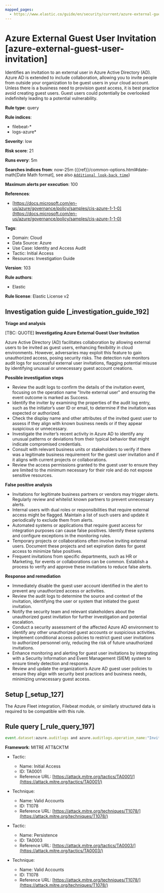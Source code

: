 ```yaml
---
mapped_pages:
  - https://www.elastic.co/guide/en/security/current/azure-external-guest-user-invitation.html
---
```


# Azure External Guest User Invitation [azure-external-guest-user-invitation]

Identifies an invitation to an external user in Azure Active Directory (AD). Azure AD is extended to include collaboration, allowing you to invite people from outside your organization to be guest users in your cloud account. Unless there is a business need to provision guest access, it is best practice avoid creating guest users. Guest users could potentially be overlooked indefinitely leading to a potential vulnerability.

**Rule type**: query

**Rule indices**:

* filebeat-*
* logs-azure*

**Severity**: low

**Risk score**: 21

**Runs every**: 5m

**Searches indices from**: now-25m ({{ref}}/common-options.html#date-math[Date Math format], see also [`Additional look-back time`](docs-content://solutions/security/detect-and-alert/create-detection-rule.md#rule-schedule))

**Maximum alerts per execution**: 100

**References**:

* [https://docs.microsoft.com/en-us/azure/governance/policy/samples/cis-azure-1-1-0](https://docs.microsoft.com/en-us/azure/governance/policy/samples/cis-azure-1-1-0)

**Tags**:

* Domain: Cloud
* Data Source: Azure
* Use Case: Identity and Access Audit
* Tactic: Initial Access
* Resources: Investigation Guide

**Version**: 103

**Rule authors**:

* Elastic

**Rule license**: Elastic License v2

## Investigation guide [_investigation_guide_192]

**Triage and analysis**

[TBC: QUOTE]
**Investigating Azure External Guest User Invitation**

Azure Active Directory (AD) facilitates collaboration by allowing external users to be invited as guest users, enhancing flexibility in cloud environments. However, adversaries may exploit this feature to gain unauthorized access, posing security risks. The detection rule monitors audit logs for successful external user invitations, flagging potential misuse by identifying unusual or unnecessary guest account creations.

**Possible investigation steps**

* Review the audit logs to confirm the details of the invitation event, focusing on the operation name "Invite external user" and ensuring the event outcome is marked as Success.
* Identify the inviter by examining the properties of the audit log entry, such as the initiator’s user ID or email, to determine if the invitation was expected or authorized.
* Check the display name and other attributes of the invited guest user to assess if they align with known business needs or if they appear suspicious or unnecessary.
* Investigate the inviter’s recent activity in Azure AD to identify any unusual patterns or deviations from their typical behavior that might indicate compromised credentials.
* Consult with relevant business units or stakeholders to verify if there was a legitimate business requirement for the guest user invitation and if it aligns with current projects or collaborations.
* Review the access permissions granted to the guest user to ensure they are limited to the minimum necessary for their role and do not expose sensitive resources.

**False positive analysis**

* Invitations for legitimate business partners or vendors may trigger alerts. Regularly review and whitelist known partners to prevent unnecessary alerts.
* Internal users with dual roles or responsibilities that require external access might be flagged. Maintain a list of such users and update it periodically to exclude them from alerts.
* Automated systems or applications that require guest access for integration purposes can cause false positives. Identify these systems and configure exceptions in the monitoring rules.
* Temporary projects or collaborations often involve inviting external users. Document these projects and set expiration dates for guest access to minimize false positives.
* Frequent invitations from specific departments, such as HR or Marketing, for events or collaborations can be common. Establish a process to verify and approve these invitations to reduce false alerts.

**Response and remediation**

* Immediately disable the guest user account identified in the alert to prevent any unauthorized access or activities.
* Review the audit logs to determine the source and context of the invitation, identifying the user or system that initiated the guest invitation.
* Notify the security team and relevant stakeholders about the unauthorized guest invitation for further investigation and potential escalation.
* Conduct a security assessment of the affected Azure AD environment to identify any other unauthorized guest accounts or suspicious activities.
* Implement conditional access policies to restrict guest user invitations to authorized personnel only, reducing the risk of future unauthorized invitations.
* Enhance monitoring and alerting for guest user invitations by integrating with a Security Information and Event Management (SIEM) system to ensure timely detection and response.
* Review and update the organization’s Azure AD guest user policies to ensure they align with security best practices and business needs, minimizing unnecessary guest access.


## Setup [_setup_127]

The Azure Fleet integration, Filebeat module, or similarly structured data is required to be compatible with this rule.


## Rule query [_rule_query_197]

```js
event.dataset:azure.auditlogs and azure.auditlogs.operation_name:"Invite external user" and azure.auditlogs.properties.target_resources.*.display_name:guest and event.outcome:(Success or success)
```

**Framework**: MITRE ATT&CKTM

* Tactic:

    * Name: Initial Access
    * ID: TA0001
    * Reference URL: [https://attack.mitre.org/tactics/TA0001/](https://attack.mitre.org/tactics/TA0001/)

* Technique:

    * Name: Valid Accounts
    * ID: T1078
    * Reference URL: [https://attack.mitre.org/techniques/T1078/](https://attack.mitre.org/techniques/T1078/)

* Tactic:

    * Name: Persistence
    * ID: TA0003
    * Reference URL: [https://attack.mitre.org/tactics/TA0003/](https://attack.mitre.org/tactics/TA0003/)

* Technique:

    * Name: Valid Accounts
    * ID: T1078
    * Reference URL: [https://attack.mitre.org/techniques/T1078/](https://attack.mitre.org/techniques/T1078/)



